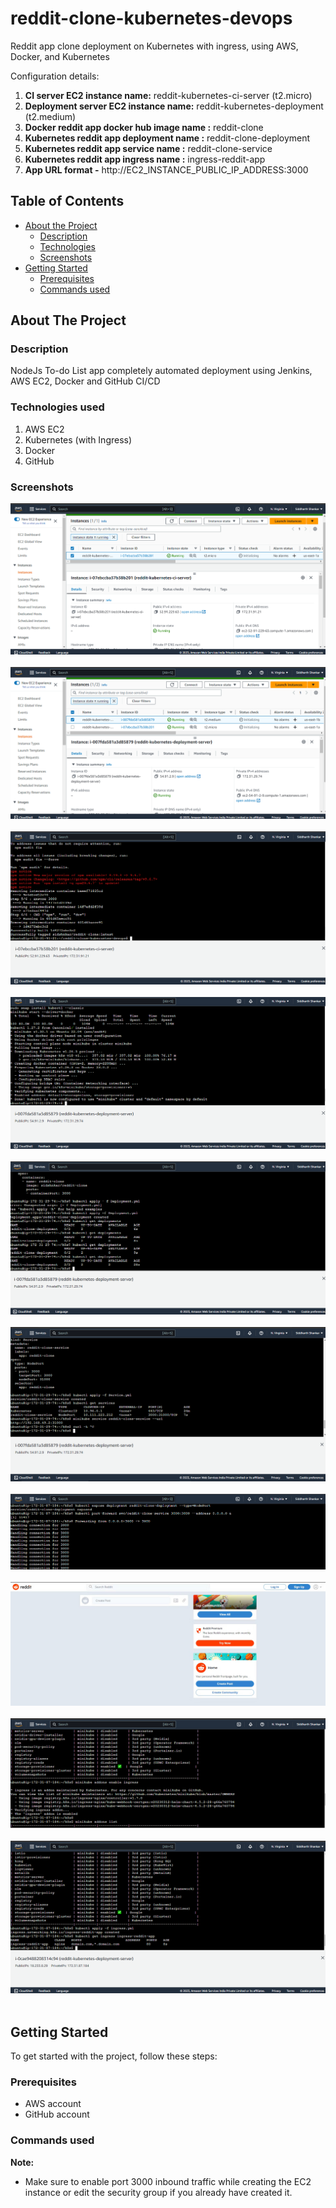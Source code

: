 # reddit-clone-kubernetes-devops
Reddit app clone deployment on Kubernetes with ingress, using AWS, Docker, and Kubernetes

Configuration details: 
1. **CI server EC2 instance name:** reddit-kubernetes-ci-server (t2.micro)
2. **Deployment server EC2 instance name:**  reddit-kubernetes-deployment (t2.medium)
3. **Docker reddit app docker hub image name :** reddit-clone
4. **Kubernetes reddit app deployment name :** reddit-clone-deployment
5. **Kubernetes reddit app service name :** reddit-clone-service
6. **Kubernetes reddit app ingress name :** ingress-reddit-app
7. **App URL format -** http://EC2_INSTANCE_PUBLIC_IP_ADDRESS:3000


<!-- TABLE OF CONTENTS -->
## Table of Contents

* [About the Project](#about-the-project)
  * [Description](#description)
  * [Technologies](#technologies-used)
  * [Screenshots](#screenshots)
* [Getting Started](#getting-started)
  * [Prerequisites](#prerequisites)
  * [Commands used](#commands-used)


<!-- ABOUT THE PROJECT -->
## About The Project

### Description
NodeJs To-do List app completely automated deployment using Jenkins, AWS EC2, Docker and GitHub CI/CD

### Technologies used
1. AWS EC2
2. Kubernetes (with Ingress)
3. Docker
4. GitHub


### Screenshots

![screenshot-1](pics/p1.png)
&nbsp;&nbsp;&nbsp;&nbsp;
![screenshot-2](pics/p2.png)
&nbsp;&nbsp;&nbsp;&nbsp;
![screenshot-3](pics/p3.png)
&nbsp;&nbsp;&nbsp;&nbsp;
![screenshot-4](pics/p4.png)
&nbsp;&nbsp;&nbsp;&nbsp;
![screenshot-5](pics/p5.png)
&nbsp;&nbsp;&nbsp;&nbsp;
![screenshot-6](pics/p6_service.png)
&nbsp;&nbsp;&nbsp;&nbsp;
![screenshot-7](pics/p7_expose_port.png)
&nbsp;&nbsp;&nbsp;&nbsp;
![screenshot-8](pics/final_redit.jpg)
&nbsp;&nbsp;&nbsp;&nbsp;
![screenshot-9](pics/p8_ingress_start.png)
&nbsp;&nbsp;&nbsp;&nbsp;
![screenshot-10](pics/p9_ingress_working.png)
&nbsp;&nbsp;&nbsp;&nbsp;
<!-- GETTING STARTED -->
## Getting Started

To get started with the project, follow these steps:

### Prerequisites

* AWS account
* GitHub account

### Commands used

**Note:** 
* Make sure to enable port 3000 inbound traffic while creating the EC2 instance or edit the security group if you already have created it.


